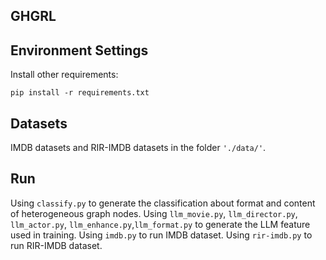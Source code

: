 ## GHGRL
## Environment Settings

Install other requirements:

```setup
pip install -r requirements.txt
```

## Datasets

IMDB datasets and RIR-IMDB datasets in the folder `'./data/'`.

## Run

Using `classify.py` to generate the classification about format and content of heterogeneous graph nodes.
Using `llm_movie.py`, `llm_director.py`, `llm_actor.py`, `llm_enhance.py`,`llm_format.py` to generate the LLM feature used in training.
Using `imdb.py` to run IMDB dataset.
Using `rir-imdb.py` to run RIR-IMDB dataset.